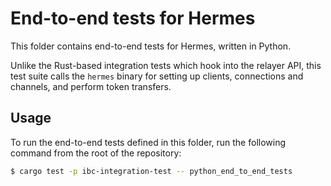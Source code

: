 
# End-to-end tests for Hermes

This folder contains end-to-end tests for Hermes, written in Python.

Unlike the Rust-based integration tests which hook into the relayer API,
this test suite calls the `hermes` binary for setting up clients,
connections and channels, and perform token transfers.

## Usage

To run the end-to-end tests defined in this folder, run the following
command from the root of the repository:

```bash
$ cargo test -p ibc-integration-test -- python_end_to_end_tests
```

